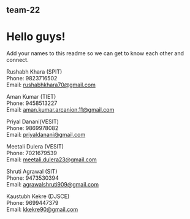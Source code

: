 ## team-22

# Hello guys!

Add your names to this readme so we can get to know each other and connect.

Rushabh Khara (SPIT)                                                                                                                                                              
Phone: 9823716502                                                                                                                                                                
Email: rushabhkhara70@gmail.com

Aman Kumar (TIET)                                                                                                                                                              
Phone: 9458513227                                                                                                                                                                
Email: aman.kumar.arcanion.11@gmail.com

Priyal Danani(VESIT)  
Phone: 9869978082  
Email: priyaldanani@gmail.com

Meetali Dulera (VESIT)  
Phone: 7021679539  
Email: meetali.dulera23@gmail.com

Shruti Agrawal (SIT)<br/>
Phone: 9473530394<br/>
Email: agrawalshruti909@gmail.com

Kaustubh Kekre (DJSCE)<br>
Phone: 9699447379<br>
Email: kkekre90@gmail.com
